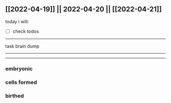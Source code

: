 [[2022-04-19]] || 2022-04-20 || [[2022-04-21]]
---
today i will:
- [ ] check todos
---
task brain dump

---

---

### embryonic

### cells formed

### birthed